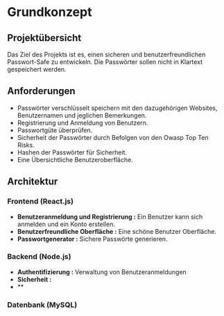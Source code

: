 # Grundkonzept

## Projektübersicht

Das Ziel des Projekts ist es, einen sicheren und benutzerfreundlichen Passwort-Safe zu entwickeln. Die Passwörter sollen nicht in Klartext gespeichert werden.

## Anforderungen

- Passwörter verschlüsselt speichern mit den dazugehörigen Websites, Benutzernamen und jeglichen Bemerkungen.
- Registrierung und Anmeldung von Benutzern. 
- Passwortgüte überprüfen.
- Sicherheit der Passwörter durch Befolgen von den Owasp Top Ten Risks.
- Hashen der Passwörter für Sicherheit.
- Eine Übersichtliche Benutzeroberfläche.

## Architektur

### Frontend (React.js)

- **Benutzeranmeldung und Registrierung :** Ein Benutzer kann sich anmelden und ein Konto erstellen.
- **Benutzerfreundliche Oberfläche :** Eine schöne Benutzer Oberfläche.
- **Passwortgenerator :** Sichere Passwörte generieren.

### Backend (Node.js)

- **Authentifizierung :** Verwaltung von Benutzeranmeldungen
- **Sicherheit :**
- \*\*

### Datenbank (MySQL)
